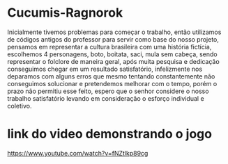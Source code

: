 # Cucumis-Ragnorok

Inicialmente tivemos problemas para começar o trabalho, então utilizamos de códigos antigos do professor para servir como base do nosso projeto, pensamos em representar a cultura brasileira com uma história fictícia, escolhemos 4 personagens, boto, boitata, saci, mula sem cabeça,  sendo representar o folclore de maneira geral, após muita pesquisa e dedicação conseguimos chegar em um resultado satisfatório, infelizmente nos deparamos com alguns erros que mesmo tentando constantemente não conseguimos solucionar e pretendemos melhorar com o tempo, porém o prazo não permitiu esse feito, espero que o senhor considere o nosso trabalho satisfatório levando em consideração o esforço individual e coletivo.

# link do video demonstrando o jogo
  https://www.youtube.com/watch?v=fNZtlkp89cg

